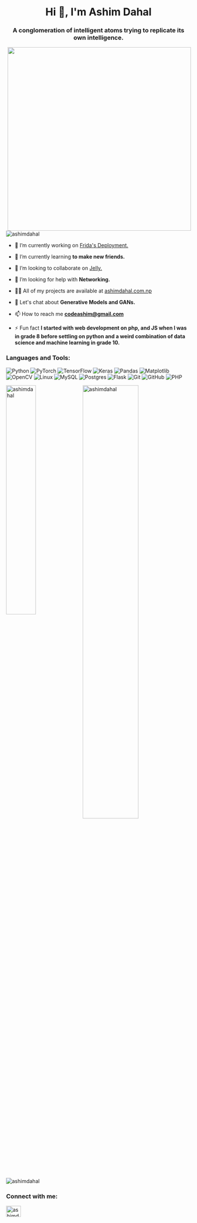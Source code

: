 <h1 align="center">Hi 👋, I'm Ashim Dahal</h1>
<h3 align="center">A conglomeration of intelligent atoms trying to replicate its own intelligence.</h3>

<img align="right" width='500' src="https://art-twerks.com/wp-content/uploads/2018/10/ai-head-android-robot-artist.gif">

<p align="left"> <img src="https://komarev.com/ghpvc/?username=ashimdahal&label=Profile%20views&color=0e75b6&style=flat" alt="ashimdahal" /> </p>

- 🔭 I’m currently working on [Frida's Deployment.](https://github.com/ashimdahal/FRIDA-TEAM_AIR)

- 🌱 I’m currently learning **to make new friends.**

- 👯 I’m looking to collaborate on [Jelly.](https://github.com/ashimdahal/jelly)

- 🤝 I’m looking for help with **Networking.**

- 👨‍💻 All of my projects are available at [ashimdahal.com.np](ashimdahal.com.np)

- 💬 Let's chat about **Generative Models and GANs.**

- 📫 How to reach me **codeashim@gmail.com**

- ⚡ Fun fact **I started with web development on php, and JS when I was in grade 8 before settling on python and a weird combination of data science and machine learning in grade 10.**


<h3 align="left">Languages and Tools:</h3>
<p align="left"> 
  
![Python](https://img.shields.io/badge/python-3670A0?style=for-the-badge&logo=python&logoColor=ffdd54)
![PyTorch](https://img.shields.io/badge/PyTorch-%23EE4C2C.svg?style=for-the-badge&logo=PyTorch&logoColor=white)
![TensorFlow](https://img.shields.io/badge/TensorFlow-%23FF6F00.svg?style=for-the-badge&logo=TensorFlow&logoColor=white)
![Keras](https://img.shields.io/badge/Keras-%23D00000.svg?style=for-the-badge&logo=Keras&logoColor=white)
![Pandas](https://img.shields.io/badge/pandas-%23150458.svg?style=for-the-badge&logo=pandas&logoColor=white)
![Matplotlib](https://img.shields.io/badge/Matplotlib-%23ffffff.svg?style=for-the-badge&logo=Matplotlib&logoColor=black)
![OpenCV](https://img.shields.io/badge/opencv-%23white.svg?style=for-the-badge&logo=opencv&logoColor=white)
![Linux](https://img.shields.io/badge/Linux-FCC624?style=for-the-badge&logo=linux&logoColor=black)
![MySQL](https://img.shields.io/badge/mysql-%2300f.svg?style=for-the-badge&logo=mysql&logoColor=white)
![Postgres](https://img.shields.io/badge/postgres-%23316192.svg?style=for-the-badge&logo=postgresql&logoColor=white)
![Flask](https://img.shields.io/badge/flask-%23000.svg?style=for-the-badge&logo=flask&logoColor=white)
![Git](https://img.shields.io/badge/git-%23F05033.svg?style=for-the-badge&logo=git&logoColor=white)
![GitHub](https://img.shields.io/badge/github-%23121011.svg?style=for-the-badge&logo=github&logoColor=white)
![PHP](https://img.shields.io/badge/php-%23777BB4.svg?style=for-the-badge&logo=php&logoColor=white)

</p>

<p><img width="40%" align="left" src="https://github-readme-stats.vercel.app/api/top-langs?username=ashimdahal&show_icons=true&locale=en&layout=compact&theme=radical&hide=dart,css,HTML,scss" alt="ashimdahal" /></p>

<p>&nbsp;<img width="55%" align="center" src="https://github-readme-stats.vercel.app/api?username=ashimdahal&show_icons=true&locale=en&count_private=true&theme=radical" alt="ashimdahal" /></p>

<p><img align="center" src="https://github-readme-streak-stats.herokuapp.com/?user=ashimdahal&theme=radical" alt="ashimdahal" /></p>

<h3 align="left">Connect with me:</h3>
<p align="left">
<a href="https://linkedin.com/in/ashimdahal" target="blank"><img align="center" src="https://raw.githubusercontent.com/rahuldkjain/github-profile-readme-generator/master/src/images/icons/Social/linked-in-alt.svg" alt="ashimdahal" height="30" width="40" /></a>
</p>
